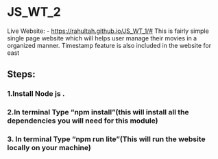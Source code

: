 # JS_WT_2
Live Website: - https://rahultah.github.io/JS_WT_1/#
This is fairly simple single page website which will helps user manage their movies in a organized manner. Timestamp feature is also included in the website for east


## Steps: 
### 1.Install Node js .
### 2.In terminal Type “npm install”(this will install all the dependencies you will need for this module)
### 3. In terminal Type “npm run lite”(This will run the website locally on your machine)
